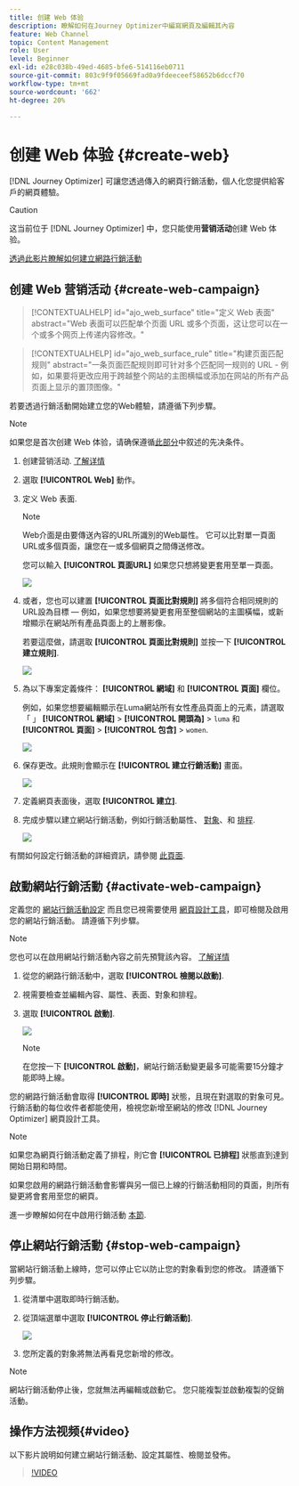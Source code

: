 ```yaml
---
title: 创建 Web 体验
description: 瞭解如何在Journey Optimizer中編寫網頁及編輯其內容
feature: Web Channel
topic: Content Management
role: User
level: Beginner
exl-id: e28c038b-49ed-4685-bfe6-514116eb0711
source-git-commit: 803c9f9f05669fad0a9fdeeceef58652b6dccf70
workflow-type: tm+mt
source-wordcount: '662'
ht-degree: 20%

---
```


# 创建 Web 体验 {#create-web}

[!DNL Journey Optimizer] 可讓您透過傳入的網頁行銷活動，個人化您提供給客戶的網頁體驗。

>[!CAUTION]
>
>这当前位于 [!DNL Journey Optimizer] 中，您只能使用&#x200B;**营销活动**&#x200B;创建 Web 体验。

[透過此影片瞭解如何建立網路行銷活動](#video)

## 创建 Web 营销活动 {#create-web-campaign}

>[!CONTEXTUALHELP]
>id="ajo_web_surface"
>title="定义 Web 表面"
>abstract="Web 表面可以匹配单个页面 URL 或多个页面，这让您可以在一个或多个网页上传递内容修改。"

>[!CONTEXTUALHELP]
>id="ajo_web_surface_rule"
>title="构建页面匹配规则"
>abstract="一条页面匹配规则即可针对多个匹配同一规则的 URL - 例如，如果要将更改应用于跨越整个网站的主图横幅或添加在网站的所有产品页面上显示的置顶图像。"

若要透過行銷活動開始建立您的Web體驗，請遵循下列步驟。

>[!NOTE]
>
>如果您是首次创建 Web 体验，请确保遵循[此部分](web-prerequisites.md)中叙述的先决条件。

1. 创建营销活动. [了解详情](../campaigns/create-campaign.md)

1. 選取 **[!UICONTROL Web]** 動作。

1. 定义 Web 表面.

   >[!NOTE]
   >
   >Web介面是由要傳送內容的URL所識別的Web屬性。 它可以比對單一頁面URL或多個頁面，讓您在一或多個網頁之間傳送修改。

   您可以輸入 **[!UICONTROL 頁面URL]** 如果您只想將變更套用至單一頁面。

   ![](assets/web-campaign-surface.png)

1. 或者，您也可以建置 **[!UICONTROL 頁面比對規則]** 將多個符合相同規則的URL設為目標 — 例如，如果您想要將變更套用至整個網站的主圖橫幅，或新增顯示在網站所有產品頁面上的上層影像。

   若要這麼做，請選取 **[!UICONTROL 頁面比對規則]** 並按一下 **[!UICONTROL 建立規則]**.

   ![](assets/web-campaign-matching-rule.png)

1. 為以下專案定義條件： **[!UICONTROL 網域]** 和 **[!UICONTROL 頁面]** 欄位。

   例如，如果您想要編輯顯示在Luma網站所有女性產品頁面上的元素，請選取「 」 **[!UICONTROL 網域]** > **[!UICONTROL 開頭為]** > `luma` 和 **[!UICONTROL 頁面]** > **[!UICONTROL 包含]** > `women`.

   ![](assets/web-pages-matching-rule.png)

1. 保存更改。此規則會顯示在 **[!UICONTROL 建立行銷活動]** 畫面。

   ![](assets/web-pages-matching-rule-example.png)

1. 定義網頁表面後，選取 **[!UICONTROL 建立]**.

1. 完成步驟以建立網站行銷活動，例如行銷活動屬性、 [對象](../segment/about-segments.md)、和 [排程](../campaigns/create-campaign.md#schedule).

   ![](assets/web-campaign-steps.png)

有關如何設定行銷活動的詳細資訊，請參閱 [此頁面](../campaigns/get-started-with-campaigns.md).

## 啟動網站行銷活動 {#activate-web-campaign}

定義您的 [網站行銷活動設定](#configure-web-campaign) 而且您已視需要使用 [網頁設計工具](author-web.md)，即可檢閱及啟用您的網站行銷活動。 請遵循下列步驟。

>[!NOTE]
>
>您也可以在啟用網站行銷活動內容之前先預覽該內容。 [了解详情](author-web.md#test-web-campaign)

1. 從您的網路行銷活動中，選取 **[!UICONTROL 檢閱以啟動]**.

1. 視需要檢查並編輯內容、屬性、表面、對象和排程。

1. 選取 **[!UICONTROL 啟動]**.

   ![](assets/web-campaign-activate.png)

   >[!NOTE]
   >
   >在您按一下 **[!UICONTROL 啟動]**，網站行銷活動變更最多可能需要15分鐘才能即時上線。

您的網路行銷活動會取得 **[!UICONTROL 即時]** 狀態，且現在對選取的對象可見。 行銷活動的每位收件者都能使用，檢視您新增至網站的修改 [!DNL Journey Optimizer] 網頁設計工具。

>[!NOTE]
>
>如果您為網頁行銷活動定義了排程，則它會 **[!UICONTROL 已排程]** 狀態直到達到開始日期和時間。
>
>如果您啟用的網路行銷活動會影響與另一個已上線的行銷活動相同的頁面，則所有變更將會套用至您的網頁。

進一步瞭解如何在中啟用行銷活動 [本節](../campaigns/review-activate-campaign.md).

## 停止網站行銷活動 {#stop-web-campaign}

當網站行銷活動上線時，您可以停止它以防止您的對象看到您的修改。 請遵循下列步驟。

1. 從清單中選取即時行銷活動。

1. 從頂端選單中選取 **[!UICONTROL 停止行銷活動]**.

   ![](assets/web-campaign-stop.png)

1. 您所定義的對象將無法再看見您新增的修改。

>[!NOTE]
>
>網站行銷活動停止後，您就無法再編輯或啟動它。 您只能複製並啟動複製的促銷活動。

## 操作方法视频{#video}

以下影片說明如何建立網站行銷活動、設定其屬性、檢閱並發佈。

>[!VIDEO](https://video.tv.adobe.com/v/3418800/?quality=12&learn=on)